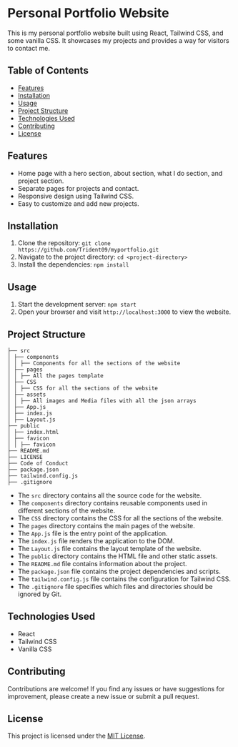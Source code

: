 # Personal Portfolio Website

This is my personal portfolio website built using React, Tailwind CSS, and some vanilla CSS. It showcases my projects and provides a way for visitors to contact me.

## Table of Contents

-   [Features](#features)
-   [Installation](#installation)
-   [Usage](#usage)
-   [Project Structure](#project-structure)
-   [Technologies Used](#technologies-used)
-   [Contributing](#contributing)
-   [License](#license)

## Features

-   Home page with a hero section, about section, what I do section, and project section.
-   Separate pages for projects and contact.
-   Responsive design using Tailwind CSS.
-   Easy to customize and add new projects.

## Installation

1. Clone the repository: `git clone https://github.com/Trident09/myportfolio.git`
2. Navigate to the project directory: `cd <project-directory>`
3. Install the dependencies: `npm install`

## Usage

1. Start the development server: `npm start`
2. Open your browser and visit `http://localhost:3000` to view the website.

## Project Structure

```
├── src 
│ ├── components 
│ │ ├── Components for all the sections of the website 
│ ├── pages 
│ │ ├── All the pages template 
│ ├── CSS 
│ │ ├── CSS for all the sections of the website 
│ ├── assets 
│ │ ├── All images and Media files with all the json arrays 
│ ├── App.js 
│ ├── index.js 
│ ├── Layout.js 
├── public 
│ ├── index.html 
│ ├── favicon 
│ │ ├── favicon 
├── README.md 
├── LICENSE 
├── Code of Conduct 
├── package.json 
├── tailwind.config.js 
├── .gitignore 
```

-   The `src` directory contains all the source code for the website.
-   The `components` directory contains reusable components used in different sections of the website.
-   The `CSS` directory contains the CSS for all the sections of the website.
-   The `pages` directory contains the main pages of the website.
-   The `App.js` file is the entry point of the application.
-   The `index.js` file renders the application to the DOM.
-   The `Layout.js` file contains the layout template of the website.
-   The `public` directory contains the HTML file and other static assets.
-   The `README.md` file contains information about the project.
-   The `package.json` file contains the project dependencies and scripts.
-   The `tailwind.config.js` file contains the configuration for Tailwind CSS.
-   The `.gitignore` file specifies which files and directories should be ignored by Git.

## Technologies Used

-   React
-   Tailwind CSS
-   Vanilla CSS

## Contributing

Contributions are welcome! If you find any issues or have suggestions for improvement, please create a new issue or submit a pull request.

## License

This project is licensed under the [MIT License](LICENSE).
